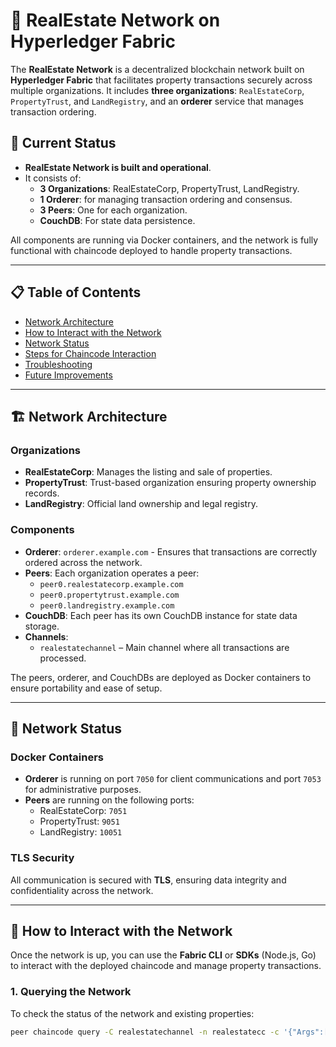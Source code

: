 # 🏡 RealEstate Network on Hyperledger Fabric

The **RealEstate Network** is a decentralized blockchain network built on **Hyperledger Fabric** that facilitates property transactions securely across multiple organizations. It includes **three organizations**: `RealEstateCorp`, `PropertyTrust`, and `LandRegistry`, and an **orderer** service that manages transaction ordering.

## 🎉 Current Status
- **RealEstate Network is built and operational**.
- It consists of:
  - **3 Organizations**: RealEstateCorp, PropertyTrust, LandRegistry.
  - **1 Orderer**: for managing transaction ordering and consensus.
  - **3 Peers**: One for each organization.
  - **CouchDB**: For state data persistence.
  
All components are running via Docker containers, and the network is fully functional with chaincode deployed to handle property transactions.

---

## 📋 Table of Contents

- [Network Architecture](#network-architecture)
- [How to Interact with the Network](#how-to-interact-with-the-network)
- [Network Status](#network-status)
- [Steps for Chaincode Interaction](#steps-for-chaincode-interaction)
- [Troubleshooting](#troubleshooting)
- [Future Improvements](#future-improvements)

---

## 🏗️ Network Architecture

### Organizations
- **RealEstateCorp**: Manages the listing and sale of properties.
- **PropertyTrust**: Trust-based organization ensuring property ownership records.
- **LandRegistry**: Official land ownership and legal registry.

### Components
- **Orderer**: `orderer.example.com` - Ensures that transactions are correctly ordered across the network.
- **Peers**: Each organization operates a peer:
  - `peer0.realestatecorp.example.com`
  - `peer0.propertytrust.example.com`
  - `peer0.landregistry.example.com`
- **CouchDB**: Each peer has its own CouchDB instance for state data storage.
- **Channels**: 
  - `realestatechannel` – Main channel where all transactions are processed.
  
The peers, orderer, and CouchDBs are deployed as Docker containers to ensure portability and ease of setup.

---

## 📡 Network Status

### Docker Containers
- **Orderer** is running on port `7050` for client communications and port `7053` for administrative purposes.
- **Peers** are running on the following ports:
  - RealEstateCorp: `7051`
  - PropertyTrust: `9051`
  - LandRegistry: `10051`
  
### TLS Security
All communication is secured with **TLS**, ensuring data integrity and confidentiality across the network.

---

## 🔧 How to Interact with the Network

Once the network is up, you can use the **Fabric CLI** or **SDKs** (Node.js, Go) to interact with the deployed chaincode and manage property transactions.

### 1. Querying the Network
To check the status of the network and existing properties:

```bash
peer chaincode query -C realestatechannel -n realestatecc -c '{"Args":["QueryAllProperties"]}'
